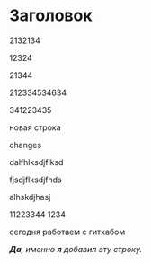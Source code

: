 # Заголовок

2132134 

12324

21344

212334534634

341223435

новая строка

changes

dalfhlksdjflksd

fjsdjflksdjfhds

alhskdjhasj

11223344
1234

сегодня работаем с гитхабом

***Да**, именно **я** добавил эту строку.*